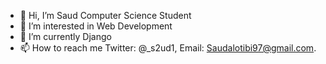 - 👋 Hi, I’m Saud Computer Science Student
- 👀 I’m interested in Web Development
- 🌱 I’m currently Django
- 📫 How to reach me Twitter: @_s2ud1, Email: Saudalotibi97@gmail.com.




